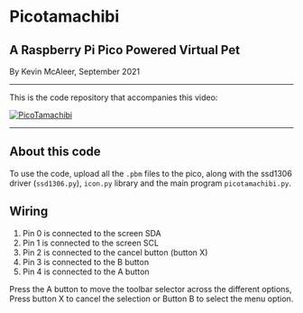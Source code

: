 # Picotamachibi
## A Raspberry Pi Pico Powered Virtual Pet

By Kevin McAleer, September 2021

---

This is the code repository that accompanies this video:

[![PicoTamachibi](https://img.youtube.com/vi/c6D1JRDddkE/0.jpg)](https://youtu.be/c6D1JRDddkE)

---

## About this code
To use the code, upload all the `.pbm` files to the pico, along with the ssd1306 driver (`ssd1306.py`), `icon.py` library and the main program `picotamachibi.py`.

## Wiring
1. Pin 0 is connected to the screen SDA
2. Pin 1 is connected to the screen SCL
3. Pin 2 is connected to the cancel button (button X)
4. Pin 3 is connected to the B button
5. Pin 4 is connected to the A button

Press the A button to move the toolbar selector across the different options, Press button X to cancel the selection or Button B to select the menu option.

